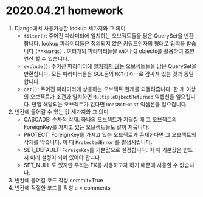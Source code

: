 # 2020.04.21 homework

1. Django에서 사용가능한 lookup 세가지와 그 의미
   * `filter()`: 주어진 파라미터에 일치하는 오브젝트들을 담은 QuerySet을 반환합니다. lookup 파라미터들은 정의되지 않은 키워드인자의 형태로 입력을 받습니다 `(**kwargs)` . 여러개의 파라미터들을 `AND`나 Q objects를 활용하여 조인연산 할 수 있습니다.
   * `exclude()`: 주어진 파라미터에 <u>일치하지 않는</u> 오브젝트들을 담은 QuerySet을 반환합니다. 모든 파라미터들은 SQL문의 `NOT()`ㅇㅡ로 감싸져 있는 것과 동일합니다.
   * `get()`: 주어진 파라미터에 상응하는 오브젝트 한개를 되돌려줍니다. 한 개 이상의 오브젝트가 조건과 일치하면 `MultipleOjbectReturned` 익셉션을 일으킵니다. 만일 해당되는 오브젝트가 없다면 `DoesNotExist` 익셉션을 일으킵니다. 
2. 빈칸에 들어갈 수 있는 값 세가지와 그 의미
   * CASCADE: 순차적 삭제. 하나의 오브젝트가 지워질 때 그 오브젝트의 ForeignKey를 가지고 있는 오브젝트들도 같이 지웁니다.
   * PROTECT: ForeignKey를 가지고 있는 오브젝트가 존재한다면 그 오브젝트의 삭제를 막습니다. 이 때 `ProtectedError` 를 발생시킵니다.
   * SET_DEFAULT: `ForeignKey`를 기본값으로 설정합니다. 이 때 기본값은 반드시 미리 설정이 되어 있어야 합니다.
   * SET_NULL 도 있지만 우리는 FK를 사용하고자 하기 때문에 사용할 수 없습니다.
3. 빈칸에 들어갈 코드 작성
   commit=True
4. 빈칸에 적절한 코드를 작성
   a = comments